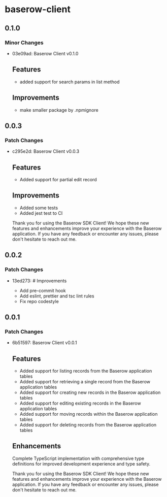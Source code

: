 # baserow-client

## 0.1.0

### Minor Changes

- 03e09ad: Baserow Client v0.1.0

  ## Features

  - added support for search params in list method

  ## Improvements

  - make smaller package by .npmignore

## 0.0.3

### Patch Changes

- c295e2d: Baserow Client v0.0.3

  ## Features

  - Added support for partial edit record

  ## Improvements

  - Added some tests
  - Added jest test to CI

  Thank you for using the Baserow SDK Client! We hope these new features and enhancements improve your experience with the Baserow application. If you have any feedback or encounter any issues, please don't hesitate to reach out me.

## 0.0.2

### Patch Changes

- 13ed273: # Improvements

  - Add pre-commit hook
  - Add eslint, prettier and tsc lint rules
  - Fix repo codestyle

## 0.0.1

### Patch Changes

- 6b51597: Baserow Client v0.0.1

  ## Features

  - Added support for listing records from the Baserow application tables
  - Added support for retrieving a single record from the Baserow application tables
  - Added support for creating new records in the Baserow application tables
  - Added support for editing existing records in the Baserow application tables
  - Added support for moving records within the Baserow application tables
  - Added support for deleting records from the Baserow application tables

  ## Enhancements

  Complete TypeScript implementation with comprehensive type definitions for improved development experience and type safety.

  Thank you for using the Baserow SDK Client! We hope these new features and enhancements improve your experience with the Baserow application. If you have any feedback or encounter any issues, please don't hesitate to reach out me.
